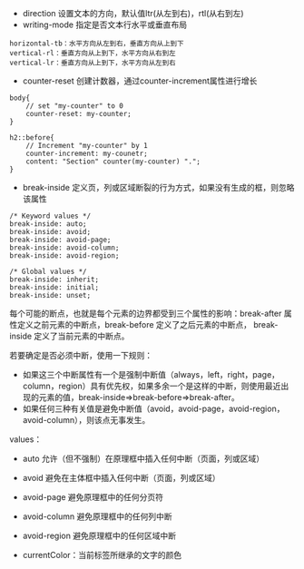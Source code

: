 - direction 设置文本的方向，默认值ltr(从左到右)，rtl(从右到左)
- writing-mode 指定是否文本行水平或垂直布局
```
horizontal-tb：水平方向从左到右，垂直方向从上到下
vertical-rl：垂直方向从上到下，水平方向从右到左
vertical-lr：垂直方向从上到下，水平方向从左到右
```
- counter-reset 创建计数器，通过counter-increment属性进行增长
```
body{
    // set "my-counter" to 0
    counter-reset: my-counter;
}

h2::before{
    // Increment "my-counter" by 1
    counter-increment: my-counetr;
    content: "Section" counter(my-counter) ".";
}
```
- break-inside 定义页，列或区域断裂的行为方式，如果没有生成的框，则忽略该属性
```
/* Keyword values */
break-inside: auto;
break-inside: avoid;
break-inside: avoid-page;
break-inside: avoid-column;
break-inside: avoid-region;

/* Global values */
break-inside: inherit;
break-inside: initial;
break-inside: unset;
```
每个可能的断点，也就是每个元素的边界都受到三个属性的影响：break-after 属性定义之前元素的中断点，break-before 定义了之后元素的中断点， break-inside 定义了当前元素的中断点。

若要确定是否必须中断，使用一下规则：
- 如果这三个中断属性有一个是强制中断值（always，left，right，page，column，region）具有优先权，如果多余一个是这样的中断，则使用最近出现的元素的值，break-inside=>break-before=>break-after。
- 如果任何三种有关值是避免中断值（avoid，avoid-page，avoid-region，avoid-column），则该点无事发生。

values：
- auto 允许（但不强制）在原理框中插入任何中断（页面，列或区域）
- avoid 避免在主体框中插入任何中断（页面，列或区域）
- avoid-page  避免原理框中的任何分页符
- avoid-column 避免原理框中的任何列中断
- avoid-region 避免原理框中的任何区域中断

- currentColor：当前标签所继承的文字的颜色